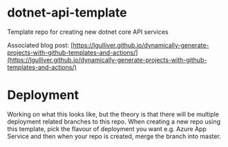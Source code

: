 # dotnet-api-template
Template repo for creating new dotnet core API services

Associated blog post: [https://lgulliver.github.io/dynamically-generate-projects-with-github-templates-and-actions/](https://lgulliver.github.io/dynamically-generate-projects-with-github-templates-and-actions/)

# Deployment
Working on what this looks like, but the theory is that there will be multiple deployment related branches to this repo. When creating a new repo using this template, pick the flavour of deployment you want e.g. Azure App Service and then when your repo is created, merge the branch into master.
